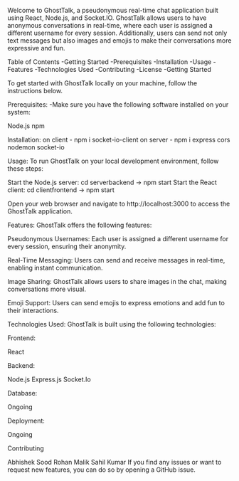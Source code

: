 Welcome to GhostTalk, a pseudonymous real-time chat application built using React, Node.js, and Socket.IO. GhostTalk allows users to have anonymous conversations in real-time, where each user is assigned a different username for every session. Additionally, users can send not only text messages but also images and emojis to make their conversations more expressive and fun.

Table of Contents
-Getting Started
-Prerequisites
-Installation
-Usage
-Features
-Technologies Used
-Contributing
-License
-Getting Started

To get started with GhostTalk locally on your machine, follow the instructions below.

Prerequisites:
-Make sure you have the following software installed on your system:

Node.js
npm 

Installation:
on client - npm i socket-io-client
on server - npm i express cors nodemon socket-io

Usage:
To run GhostTalk on your local development environment, follow these steps:

Start the Node.js server:
cd serverbackend -> npm start
Start the React client:
cd clientfrontend -> npm start

Open your web browser and navigate to http://localhost:3000 to access the GhostTalk application.

Features:
GhostTalk offers the following features:

Pseudonymous Usernames: Each user is assigned a different username for every session, ensuring their anonymity.

Real-Time Messaging: Users can send and receive messages in real-time, enabling instant communication.

Image Sharing: GhostTalk allows users to share images in the chat, making conversations more visual.

Emoji Support: Users can send emojis to express emotions and add fun to their interactions.

Technologies Used:
GhostTalk is built using the following technologies:

Frontend:

React

Backend:

Node.js
Express.js
Socket.Io

Database:

Ongoing 

Deployment:

Ongoing 

Contributing

Abhishek Sood
Rohan Malik
Sahil Kumar
If you find any issues or want to request new features, you can do so by opening a GitHub issue.
